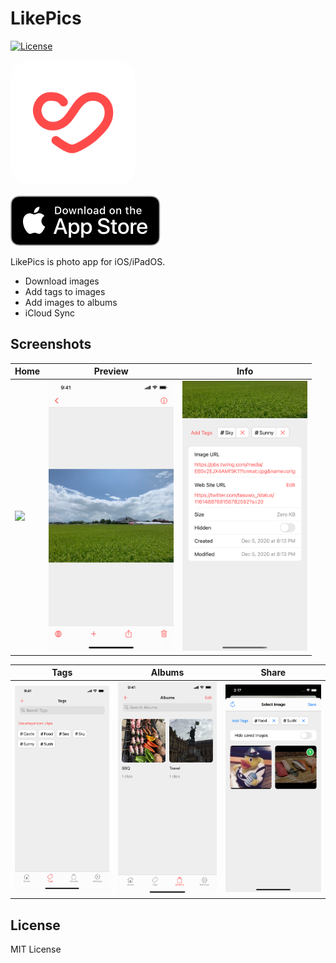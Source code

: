 LikePics
========

[![License](https://img.shields.io/badge/license-MIT-blue.svg?style=flat)](http://mit-license.org)

[<img width=200 src="images/icon.png" style="border-radius: 30px;">](#logo)

[![Download_on_the_App_Store_Badge](./images/Download_on_the_App_Store_Badge.svg)](https://apps.apple.com/jp/app/likepics/id1537307877)

LikePics is photo app for iOS/iPadOS.

- Download images
- Add tags to images
- Add images to albums
- iCloud Sync

## Screenshots

|Home|Preview|Info|
|---|---|---|
|<img src="./images/screenshots/home.png" width="200">|<img src="./images/screenshots/preview.png" width="200">|<img src="./images/screenshots/info.png" width="200">|

|Tags|Albums|Share|
|---|---|---|
|<img src="./images/screenshots/tags.png" width="200">|<img src="./images/screenshots/album.png" width="200">|<img src="./images/screenshots/share.png" width="200">|

## License

MIT License
